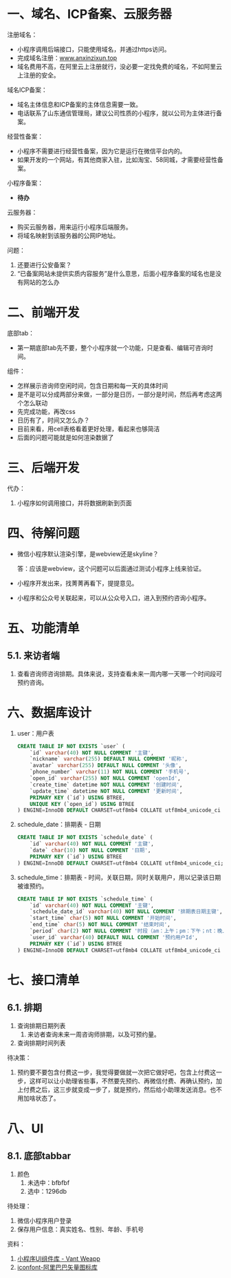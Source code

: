 # 一、域名、ICP备案、云服务器

注册域名：

- 小程序调用后端接口，只能使用域名，并通过https访问。
- 完成域名注册：www.anxinzixun.top
- 域名费用不高，在阿里云上注册就行，没必要一定找免费的域名，不如阿里云上注册的安全。

域名ICP备案：

- 域名主体信息和ICP备案的主体信息需要一致。
- 电话联系了山东通信管理局，建议公司性质的小程序，就以公司为主体进行备案。

经营性备案：

- 小程序不需要进行经营性备案，因为它是运行在微信平台内的。
- 如果开发的一个网站，有其他商家入驻，比如淘宝、58同城，才需要经营性备案。

小程序备案：

- **待办**

云服务器：

- 购买云服务器，用来运行小程序后端服务。
- 将域名映射到该服务器的公网IP地址。

问题：

1. 还要进行公安备案？
3. “已备案网站未提供实质内容服务”是什么意思，后面小程序备案的域名也是没有网站的怎么办

#  二、前端开发

底部tab：

- 第一期底部tab先不要，整个小程序就一个功能，只是查看、编辑可咨询时间。

组件：

- 怎样展示咨询师空闲时间，包含日期和每一天的具体时间
- 是不是可以分成两部分来做，一部分是日历，一部分是时间，然后再考虑这两个怎么联动
- 先完成功能，再改css
- 日历有了，时间又怎么办？
- 目前来看，用cell表格看着更好处理，看起来也够简洁
- 后面的问题可能就是如何渲染数据了



# 三、后端开发

代办：

1. 小程序如何调用接口，并将数据刷新到页面



# 四、待解问题

- 微信小程序默认渲染引擎，是webview还是skyline？

  答：应该是webview，这个问题可以后面通过测试小程序上线来验证。

- 小程序开发出来，找菁菁再看下，提提意见。

- 小程序和公众号关联起来，可以从公众号入口，进入到预约咨询小程序。



# 五、功能清单

## 5.1. 来访者端

1. 查看咨询师咨询排期。具体来说，支持查看未来一周内哪一天哪一个时间段可预约咨询。	

# 六、数据库设计

1. user：用户表

   ```sql
   CREATE TABLE IF NOT EXISTS `user` (
       `id` varchar(40) NOT NULL COMMENT '主键',
       `nickname` varchar(255) DEFAULT NULL COMMENT '昵称',
       `avatar` varchar(255) DEFAULT NULL COMMENT '头像',
       `phone_number` varchar(11) NOT NULL COMMENT '手机号',
       `open_id` varchar(255) NOT NULL COMMENT 'openId',
       `create_time` datetime NOT NULL COMMENT '创建时间',
       `update_time` datetime NOT NULL COMMENT '更新时间',
       PRIMARY KEY (`id`) USING BTREE,
       UNIQUE KEY (`open_id`) USING BTREE
   ) ENGINE=InnoDB DEFAULT CHARSET=utf8mb4 COLLATE utf8mb4_unicode_ci
   ```

2. schedule_date：排期表 - 日期

   ```sql
   CREATE TABLE IF NOT EXISTS `schedule_date` (
       `id` varchar(40) NOT NULL COMMENT '主键',
       `date` char(10) NOT NULL COMMENT '日期',
       PRIMARY KEY (`id`) USING BTREE
   ) ENGINE=InnoDB DEFAULT CHARSET=utf8mb4 COLLATE utf8mb4_unicode_ci;
   ```

3. schedule_time：排期表 - 时间，关联日期，同时关联用户，用以记录该日期被谁预约。

   ```sql
   CREATE TABLE IF NOT EXISTS `schedule_time` (
       `id` varchar(40) NOT NULL COMMENT '主键',
       `schedule_date_id` varchar(40) NOT NULL COMMENT '排期表日期主键',
       `start_time` char(5) NOT NULL COMMENT '开始时间',
       `end_time` char(5) NOT NULL COMMENT '结束时间',
       `period` char(2) NOT NULL COMMENT '时段（am：上午；pm：下午；nt：晚上）',
       `user_id` varchar(40) DEFAULT NULL COMMENT '预约用户Id',
       PRIMARY KEY (`id`) USING BTREE
   ) ENGINE=InnoDB DEFAULT CHARSET=utf8mb4 COLLATE utf8mb4_unicode_ci
   ```

# 七、接口清单

## 6.1. 排期

1. 查询排期日期列表
   1. 来访者查询未来一周咨询师排期，以及可预约量。
2. 查询排期时间列表



待决策：

1. 预约要不要包含付费这一步，我觉得要做就一次把它做好吧，包含上付费这一步，这样可以让小助理省些事，不然要先预约、再微信付费、再确认预约，加上付费之后，这三步就变成一步了，就是预约，然后给小助理发送消息。也不用加啥状态了。



# 八、UI

## 8.1. 底部tabbar

1. 颜色
   1. 未选中：bfbfbf
   2. 选中：1296db



待处理：

1. 微信小程序用户登录
2. 保存用户信息：真实姓名、性别、年龄、手机号



资料：

1. [小程序UI组件库 - Vant Weapp](https://youzan.github.io/vant-weapp/#/home)
1. [iconfont-阿里巴巴矢量图标库](https://www.iconfont.cn/)



















